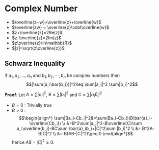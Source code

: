 # Complex Number

- $\overline{z+w}=\overline{z}+\overline{w}$
- $\overline{zw} = \overline{z}\cdot\overline{w}$
- $z+\overline{z}=2Re(z)$
- $z-\overline{z}=2Im(z)$
- $z\overline{z}\in\mathbb{R}$
- $|z|=\sqrt{z\overline{z}}$

## Schwarz Inequality
If $a_1,a_2,\dots, a_n$ and $b_1,b_2,\cdots,b_n$ be complex numbers then
$$|\sum(a_i\bar{b_i})|^2\leq \sum|a_i|^2 \sum|b_i|^2$$

**Proof**: 
Let $A=\sum|a_i|^2$, $B=\sum|b_i|^2$ and $C=\sum|a_i\bar{b}_i|^2$
- $B=0$ : Trivially true
- $B>0$ : 
$$\begin{align*}
    \sum|Ba_i-Cb_i|^2&=\sum(Ba_i-Cb_i)(B\bar{a}_i-\overline{Cb_i}) 
    \\ &=B^2\sum|a_i|^2-B\overline{C}\sum a_i\overline{b_i}-BC\sum \bar{a}_ib_i+|C|^2\sum |b_i|^2
    \\ &= B^2A-B|C|^2
    \\ &= B(AB-|C|^2)\geq 0
\end{align*}$$
hence $AB-|C|^2\geq 0$.
